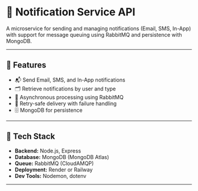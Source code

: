 # 📣 Notification Service API

A microservice for sending and managing notifications (Email, SMS, In-App) with support for message queuing using RabbitMQ and persistence with MongoDB.

---

## 🚀 Features

- 📬 Send Email, SMS, and In-App notifications
- 🗂️ Retrieve notifications by user and type
- 🧵 Asynchronous processing using RabbitMQ
- 🔁 Retry-safe delivery with failure handling
- 🗄️ MongoDB for persistence

---

## 🧱 Tech Stack

- **Backend:** Node.js, Express
- **Database:** MongoDB (MongoDB Atlas)
- **Queue:** RabbitMQ (CloudAMQP)
- **Deployment:** Render or Railway
- **Dev Tools:** Nodemon, dotenv

---
